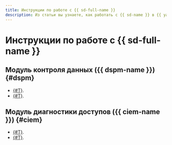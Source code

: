 ```yaml
---
title: Инструкции по работе с {{ sd-full-name }}
description: Из статьи вы узнаете, как работать с {{ sd-name }} в {{ yandex-cloud }}.
---
```


# Инструкции по работе с {{ sd-full-name }}

## Модуль контроля данных ({{ dspm-name }}) {#dspm}

* [{#T}](./dspm/create-data-source.md).
* [{#T}](./dspm/create-scan.md).

## Модуль диагностики доступов ({{ ciem-name }}) {#ciem}

* [{#T}](./ciem/view-permissions.md).
* [{#T}](./ciem/revoke-permissions.md).

